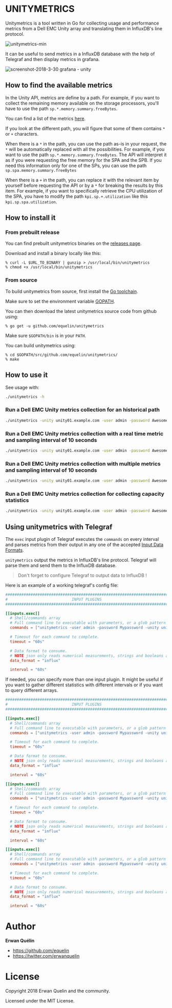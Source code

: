 # UNITYMETRICS

Unitymetrics is a tool written in Go for collecting usage and performance metrics from a Dell EMC Unity array and translating them in InfluxDB's line protocol.

![unitymetrics-min](https://user-images.githubusercontent.com/9823778/38147007-b9abfe82-3450-11e8-8590-87d3afb7e480.png)

It can be useful to send metrics in a InfluxDB database with the help of Telegraf and then display metrics in grafana.

![screenshot-2018-3-30 grafana - unity](https://user-images.githubusercontent.com/9823778/38147174-60410d8c-3451-11e8-8320-016c38dbe705.png)

## How to find the available metrics

In the Unity API, metrics are define by a path. For example, if you want to collect the remaining memory available on the storage processors, you'll have to use the path `sp.*.memory.summary.freeBytes`.

You can find a list of the metrics [here](https://gist.github.com/equelin/37486519972f8161c480f47ae5904390).

If you look at the different path, you will figure that some of them contains `*` or `+` characters.

When there is a `*` in the path, you can use the path as-is in your request, the `*` will be automatically replaced with all the possibilities. For example, if you want to use the path `sp.*.memory.summary.freeBytes`. The API will interpret it as if you were requesting the free memory for the SPA and the SPB. If you need this information only for one of the SPs, you can use the path `sp.spa.memory.summary.freeBytes` 

When there is a `+` in the path, you can replace it with the relevant item by yourself before requesting the API or by a `*` for breaking the results by this item. For example, if you want to specifically retrieve the CPU utilization of the SPA, you have to modify the path `kpi.sp.+.utilization` like this `kpi.sp.spa.utilization`.

## How to install it

### From prebuilt release

You can find prebuilt unitymetrics binaries on the [releases page](https://github.com/equelin/unitymetrics/releases).

Download and install a binary locally like this:

``` console
% curl -L $URL_TO_BINARY | gunzip > /usr/local/bin/unitymetrics
% chmod +x /usr/local/bin/unitymetrics
```

### From source

To build unitymetrics from source, first install the [Go toolchain](https://golang.org/dl/).

Make sure to set the environment variable [GOPATH](https://github.com/golang/go/wiki/SettingGOPATH).

You can then download the latest unitymetrics source code from github using:

``` console
% go get -u github.com/equelin/unitymetrics
```

Make sure `$GOPATH/bin` is in your `PATH`.

You can build unitymetrics using:

``` console
% cd $GOPATH/src/github.com/equelin/unitymetrics/
% make
```

## How to use it

See usage with:

```bash
./unitymetrics -h
```

### Run a Dell EMC Unity metrics collection for an historical path 

```bash
./unitymetrics -unity unity01.example.com -user admin -password AwesomePassword -histkpipaths kpi.sp.*.utilization
```

### Run a Dell EMC Unity metrics collection with a real time metric and sampling interval of 10 seconds

```bash
./unitymetrics -unity unity01.example.com -user admin -password AwesomePassword -rtpaths sp.*.memory.summary.freeBytes -interval 10
```

### Run a Dell EMC Unity metrics collection with multiple metrics and sampling interval of 10 seconds

```bash
./unitymetrics -unity unity01.example.com -user admin -password AwesomePassword -interval 10 -histkpipaths kpi.sp.*.utilization,kpi.lun.+.sp.+.rw.+.throughput,kpi.lun.*.sp.+.rw.+.throughput,kpi.lun.+.sp.+.responseTime,kpi.lun.*.sp.+.responseTime,kpi.lun.+.sp.+.queueLength,kpi.lun.*.sp.+.queueLength
```

### Run a Dell EMC Unity metrics collection for collecting capacity statistics

```bash
./unitymetrics -unity unity01.example.com -user admin -password AwesomePassword -capacity
```

## Using unitymetrics with Telegraf

The `exec` input plugin of Telegraf executes the `commands` on every interval and parses metrics from their output in any one of the accepted [Input Data Formats](https://github.com/influxdata/telegraf/blob/master/docs/DATA_FORMATS_INPUT.md).

`unitymetrics` output the metrics in InfluxDB's line protocol. Telegraf will parse them and send them to the InfluxDB database.

> Don't forget to configure Telegraf to output data to InfluxDB !

Here is an example of a working telegraf's config file:

```Toml
###############################################################################
#                            INPUT PLUGINS                                    #
###############################################################################

[[inputs.exec]]
  # Shell/commands array
  # Full command line to executable with parameters, or a glob pattern to run all matching files.
  commands = ["unitymetrics -user admin -password Mypassword -unity unity01.example.com -histkpipaths kpi.sp.*.utilization,kpi.lun.+.sp.+.rw.+.throughput,kpi.lun.*.sp.+.rw.+.throughput,kpi.lun.+.sp.+.responseTime,kpi.lun.*.sp.+.responseTime,kpi.lun.+.sp.+.queueLength,kpi.lun.*.sp.+.queueLength -capacity"]

  # Timeout for each command to complete.
  timeout = "60s"

  # Data format to consume.
  # NOTE json only reads numerical measurements, strings and booleans are ignored.
  data_format = "influx"

  interval = "60s"
```

If needed, you can specify more than one input plugin. It might be useful if you want to gather different statistics with different intervals or if you want to query different arrays.

```Toml
###############################################################################
#                            INPUT PLUGINS                                    #
###############################################################################

[[inputs.exec]]
  # Shell/commands array
  # Full command line to executable with parameters, or a glob pattern to run all matching files.
  commands = ["unitymetrics -user admin -password Mypassword -unity unity01.example.com -histkpipaths kpi.sp.*.utilization,kpi.lun.+.sp.+.rw.+.throughput,kpi.lun.*.sp.+.rw.+.throughput,kpi.lun.+.sp.+.responseTime,kpi.lun.*.sp.+.responseTime,kpi.lun.+.sp.+.queueLength,kpi.lun.*.sp.+.queueLength -capacity"]

  # Timeout for each command to complete.
  timeout = "60s"

  # Data format to consume.
  # NOTE json only reads numerical measurements, strings and booleans are ignored.
  data_format = "influx"

  interval = "60s"

[[inputs.exec]]
  # Shell/commands array
  # Full command line to executable with parameters, or a glob pattern to run all matching files.
  commands = ["unitymetrics -user admin -password Mypassword -unity unity01.example.com -interval 50 -rtpaths sp.*.memory.summary.freeBytes,sp.*.memory.summary.totalBytes,sp.*.memory.summary.totalUsedBytes,sp.*.cpu.uptime"]

  # Timeout for each command to complete.
  timeout = "60s"

  # Data format to consume.
  # NOTE json only reads numerical measurements, strings and booleans are ignored.
  data_format = "influx"

  interval = "60s"

[[inputs.exec]]
  # Shell/commands array
  # Full command line to executable with parameters, or a glob pattern to run all matching files.
  commands = ["unitymetrics -user admin -password Mypassword -unity unity02.example.com -histkpipaths kpi.sp.*.utilization,kpi.lun.+.sp.+.rw.+.throughput,kpi.lun.*.sp.+.rw.+.throughput,kpi.lun.+.sp.+.responseTime,kpi.lun.*.sp.+.responseTime,kpi.lun.+.sp.+.queueLength,kpi.lun.*.sp.+.queueLength -capacity"]

  # Timeout for each command to complete.
  timeout = "60s"

  # Data format to consume.
  # NOTE json only reads numerical measurements, strings and booleans are ignored.
  data_format = "influx"

  interval = "60s"
```

# Author
**Erwan Quélin**
- <https://github.com/equelin>
- <https://twitter.com/erwanquelin>

# License

Copyright 2018 Erwan Quelin and the community.

Licensed under the MIT License.

